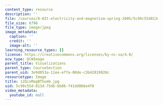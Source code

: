 ```yaml
---
content_type: resource
description: ''
file: /courses/8-02t-electricity-and-magnetism-spring-2005/5c99c55d813d75dbbb86f41dd066e4f0_12QinMagBThumb.jpg
file_size: 6796
file_type: image/jpeg
image_metadata:
  caption: ''
  credit: ''
  image-alt: ''
learning_resource_types: []
license: https://creativecommons.org/licenses/by-nc-sa/4.0/
ocw_type: OCWImage
parent_title: Visualizations
parent_type: CourseSection
parent_uid: 3e9d053a-11ee-effa-00de-c3b42819928c
resourcetype: Image
title: 12QinMagBThumb.jpg
uid: 5c99c55d-813d-75db-bb86-f41dd066e4f0
video_metadata:
  youtube_id: null
---
```

